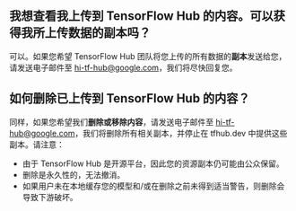 ## 我想查看我上传到 TensorFlow Hub 的内容。可以获得我所上传数据的副本吗？

可以。如果您希望 TensorFlow Hub 团队将您上传的所有数据的**副本**发送给您，请发送电子邮件至 [hi-tf-hub@google.com](mailto:hi-tf-hub@google.com)，我们将尽快回复您。

## 如何删除已上传到 TensorFlow Hub 的内容？

同样，如果您希望我们**删除或移除内容**，请发送电子邮件至 [hi-tf-hub@google.com](mailto:hi-tf-hub@google.com)，我们将删除所有相关副本，并停止在 tfhub.dev 中提供这些副本。请注意：

- 由于 TensorFlow Hub 是开源平台，因此您的资源副本仍可能由公众保留。
- 删除是永久性的，无法撤消。
- 如果用户未在本地缓存您的模型和/或在删除之前未得到适当警告，则删除会导致下游破坏。
